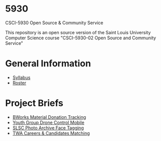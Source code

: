 # 5930
CSCI-5930 Open Source &amp; Community Service

This repository is an open source version of the Saint Louis University Computer Science course "CSCI-5930-02 Open Source and Community Service"

# General Information

* [Syllabus](syllabus.md)
* [Roster](roster.md)

# Project Briefs

* [BWorks Material Donation Tracking](bworks-donation-tracker.md)
* [Youth Group Drone Control Mobile](yg-drone-control-mobile.md)
* [SLSC Photo Archive Face Tagging](slsc-facee-archive.md)
* [TWA Careers & Candidates Matching](twa-matching.md)
